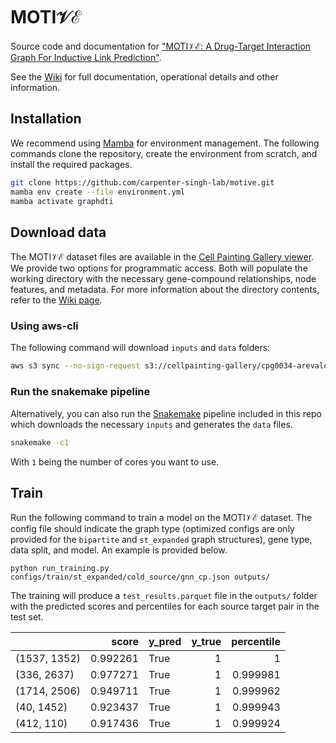# MOTI$`\mathcal{VE}`$

Source code and documentation for ["MOTI$`\mathcal{V}\mathcal{E}`$: A
Drug-Target Interaction Graph For Inductive Link
Prediction"](https://arxiv.org/abs/2406.08649v1).

See the [Wiki](https://github.com/carpenter-singh-lab/motive/wiki) for full documentation, operational details and other information.

## Installation

We recommend using [Mamba](https://github.com/conda-forge/miniforge#mambaforge) for
environment management. The following commands clone the repository, create the environment from
scratch, and install the required packages.

```bash
git clone https://github.com/carpenter-singh-lab/motive.git
mamba env create --file environment.yml
mamba activate graphdti
```

## Download data

The MOTI$`\mathcal{VE}`$ dataset files are available in the [Cell Painting Gallery viewer](https://cellpainting-gallery.s3.amazonaws.com/index.html#cpg0034-arevalo-su-motive/broad/workspace/publication_data/2024_MOTIVE).
We provide two options for programmatic access. Both will populate the working directory with the necessary gene-compound relationships, node features, and metadata. For more information about the directory contents, refer to the [Wiki page](https://github.com/carpenter-singh-lab/motive/wiki).

### Using aws-cli

The following command will download `inputs` and `data` folders:

```bash
aws s3 sync --no-sign-request s3://cellpainting-gallery/cpg0034-arevalo-su-motive/broad/workspace/publication_data/2024_MOTIVE . 
```
### Run the snakemake pipeline 
Alternatively, you can also run the [Snakemake](https://snakemake.readthedocs.io/en/v7.32.3/) pipeline included in this repo which downloads the necessary `inputs` and generates the `data` files. 

```bash
snakemake -c1
```
With `1` being the number of cores you want to use. 

## Train
Run the following command to train a model on the MOTI$`\mathcal{VE}`$ dataset. The config file should indicate the graph type (optimized configs are only provided for the `bipartite` and `st_expanded` graph structures), gene type, data split, and model. An example is provided below.

```python run_training.py configs/train/st_expanded/cold_source/gnn_cp.json outputs/```

The training will produce a `test_results.parquet` file in the `outputs/` folder with the predicted scores and percentiles for each source target pair in the test set. 

|              |    score | y_pred   |   y_true |   percentile |
|:-------------|---------:|:---------|---------:|-------------:|
| (1537, 1352) | 0.992261 | True     |        1 |     1        |
| (336, 2637)  | 0.977271 | True     |        1 |     0.999981 |
| (1714, 2506) | 0.949711 | True     |        1 |     0.999962 |
| (40, 1452)   | 0.923437 | True     |        1 |     0.999943 |
| (412, 110)   | 0.917436 | True     |        1 |     0.999924 |

